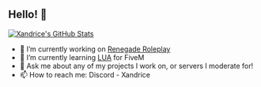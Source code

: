 ## Hello! 👋
[![Xandrice's GitHub Stats](https://github-readme-stats.vercel.app/api?username=xandrice)](https://github.com/xandrice/xandrice)

- 🔭 I’m currently working on [Renegade Roleplay](Https://discord.gg/renegaderoleplay)
- 🌱 I’m currently learning [LUA](https://manason.github.io/effective-fivem-lua/) for FiveM
- 💬 Ask me about any of my projects I work on, or servers I moderate for!
- 📫 How to reach me: Discord - Xandrice

